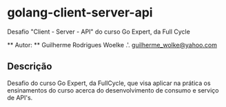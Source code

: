 # golang-client-server-api

Desafio "Client - Server - API" do curso Go Expert, da Full Cycle

** Autor: ** Guilherme Rodrigues Woelke .'. <guilherme_wolke@yahoo.com>

## Descrição

Desafio do curso Go Expert, da FullCycle, que visa aplicar na prática os ensinamentos do curso acerca do 
desenvolvimento de consumo e serviço de API's.
